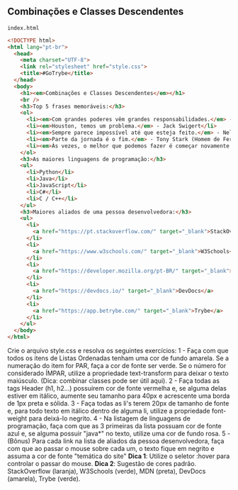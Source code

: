 ## Combinações e Classes Descendentes

`index.html`

~~~html
<!DOCTYPE html>
<html lang="pt-br">
  <head>
    <meta charset="UTF-8">
    <link rel="stylesheet" href="style.css">
    <title>#GoTrybe</title>
  </head>
  <body>
    <h1><em>Combinações e Classes Descendentes</em></h1>
    <br />
    <h3>Top 5 frases memoráveis:</h3>
    <ol>
      <li><em>Com grandes poderes vêm grandes responsabilidades.</em> - Tio Ben (Homem Aranha)</li>
      <li><em>Houston, temos um problema.</em> - Jack Swigert</li>
      <li><em>Sempre parece impossível até que esteja feito.</em> - Nelson Mandela</li>
      <li><em>Parte da jornada é o fim.</em> - Tony Stark (Homem de Ferro)</li>
      <li><em>Às vezes, o melhor que podemos fazer é começar novamente.</em> - Steve Rogers (Capitão América)</li>
    </ol>
    <h3>As maiores linguagens de programação:</h3>
    <ul>
      <li>Python</li>
      <li>Java</li>
      <li>JavaScript</li>
      <li>C#</li>
      <li>C / C++</li>
    </ul>
    <h3>Maiores aliados de uma pessoa desenvolvedora:</h3>
    <ul>
      <li>
        <a href="https://pt.stackoverflow.com/" target="_blank">StackOverflow</a>
      </li>
      <li>
        <a href="https://www.w3schools.com/" target="_blank">W3Schools</a>
      </li>
      <li>
        <a href="https://developer.mozilla.org/pt-BR/" target="_blank">MDN Web Docs</a>
      </li>
      <li>
        <a href="https://devdocs.io/" target="_blank">DevDocs</a>
      </li>
      <li>
        <a href="https://app.betrybe.com/" target="_blank">Trybe</a>
      </li>
    </ul>
  </body>
</html>
~~~

Crie o arquivo style.css e resolva os seguintes exercícios:
1 - Faça com que todos os itens de Listas Ordenadas tenham uma cor de fundo amarela. Se a numeração do item for PAR, faça a cor de fonte ser verde. Se o número for considerado ÍMPAR, utilize a propriedade text-transform para deixar o texto maiúsculo. (Dica: combinar classes pode ser útil aqui).
2 - Faça todas as tags Header (h1, h2...) possuírem cor de fonte vermelha e, se alguma delas estiver em itálico, aumente seu tamanho para 40px e acrescente uma borda de 1px preta e sólida.
3 - Faça todas as li's terem 20px de tamanho de fonte e, para todo texto em itálico dentro de alguma li, utilize a propriedade font-weight para deixá-lo negrito.
4 - Na listagem de linguagens de programação, faça com que as 3 primeiras da lista possuam cor de fonte azul e, se alguma possuir "java*" no texto, utilize uma cor de fundo rosa.
5 - (Bônus) Para cada link na lista de aliados da pessoa desenvolvedora, faça com que ao passar o mouse sobre cada um, o texto fique em negrito e assuma a cor de fonte "temática do site"
**Dica 1**: Utilize o seletor :hover para controlar o passar do mouse.
**Dica 2**: Sugestão de cores padrão. StackOverflow (laranja), W3Schools (verde), MDN (preta), DevDocs (amarela), Trybe (verde).
